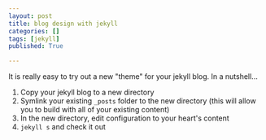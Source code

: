 ```yaml
---
layout: post
title: blog design with jekyll
categories: []
tags: [jekyll]
published: True

---
```


It is really easy to try out a new "theme" for your jekyll blog. In a nutshell...

1. Copy your jekyll blog to a new directory
2. Symlink your existing `_posts` folder to the new directory (this will allow you to build with all of your existing content)
3. In the new directory, edit configuration to your heart's content
4. `jekyll s` and check it out

